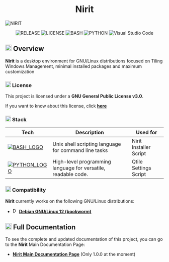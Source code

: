 <div align="center">
  <h1>Nirit</h1>
</div>

![NIRIT](https://digital-me.vercel.app/nirit/nirit.png)

<div align="center">
  <img src="https://img.shields.io/badge/2.0.0-00AA00?style=for-the-badge&logo=github&labelColor=gray" alt="RELEASE" />
  <img src="https://img.shields.io/badge/GPL%203.0-0066AA?style=for-the-badge&logo=gnu&labelColor=gray" alt="LICENSE" />
  <img src="https://img.shields.io/badge/Bash-000000?style=for-the-badge&logo=GNU%20Bash&logoColor=white&labelColor=gray" alt="BASH" />
  <img src="https://img.shields.io/badge/Python-DD8800?style=for-the-badge&logo=python&logoColor=white&labelColor=gray" alt="PYTHON" />
  <img src="https://img.shields.io/badge/Visual%20Studio%20Code-0066AA?style=for-the-badge&labelColor=gray" alt="Visual Studio Code" />
</div>

## <img src="https://emojiapi.dev/api/v1/eyes/32.jpg" alt="OVERVIEW" height="20"/> Overview

**Nirit** is a desktop environment for GNU/Linux distributions focused on Tiling Windows Management, minimal installed packages and maximum customization

### <img src="https://emojiapi.dev/api/v1/key/32.jpg" alt="LICENSE" height="18"/> License

This project is licensed under a **GNU General Public License v3.0**.

If you want to know about this license, click
**[here](https://www.gnu.org/licenses/gpl-3.0.html)**

### <img src="https://emojiapi.dev/api/v1/hammer_and_wrench/32.jpg" alt="STACK" height="18"/> Stack

[BASH_LOGO]: https://img.shields.io/badge/Bash-000000?style=for-the-badge&logo=GNU%20Bash&logoColor=white&labelColor=gray
[BASH_URL]: https://www.gnu.org/savannah-checkouts/gnu/bash/manual/bash.html
[PYTHON_LOGO]: https://img.shields.io/badge/Python-DD8800?style=for-the-badge&logo=python&logoColor=white&labelColor=gray
[PYTHON_URL]: https://www.python.org

| Tech                         | Description                                                   | Used for               |
| ---------------------------- | ------------------------------------------------------------- | ---------------------- |
| [![BASH_LOGO]][BASH_URL]     | Unix shell scripting language for command line tasks          | Nirit Installer Script |
| [![PYTHON_LOGO]][PYTHON_URL] | High-level programming language for versatile, readable code. | Qtile Settings Script  |

### <img src="https://emojiapi.dev/api/v1/check_mark_button/32.jpg" alt="COMPATIBILITY" height="18"/> Compatibility

**Nirit** currently works on the following GNU/Linux distributions:

- <img src="https://www.debian.org/logos/openlogo-nd.svg" alt="DEBIAN" height="16"/> **[Debian GNU/Linux 12 (bookworm)](https://www.debian.org/index.html)**

## <img src="https://emojiapi.dev/api/v1/rocket/32.jpg" alt="STARTED" height="20"/> Full Documentation

To see the complete and updated documentation of this project, you can go to the **Nirit** Main Documentation Page:

- **[Nirit Main Documentation Page](https://digital-me.vercel.app/nirit)** (Only 1.0.0 at the moment)
